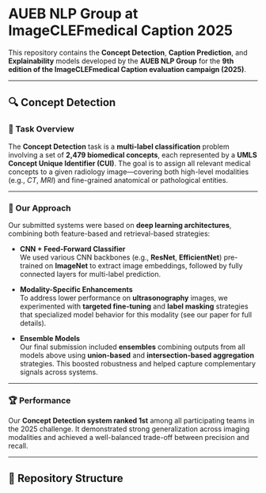# AUEB NLP Group at ImageCLEFmedical Caption 2025

This repository contains the **Concept Detection**, **Caption Prediction**, and **Explainability** models developed by the **AUEB NLP Group** for the **9th edition of the ImageCLEFmedical Caption evaluation campaign (2025)**.

---

## 🔍 Concept Detection

### 📌 Task Overview

The **Concept Detection** task is a **multi-label classification** problem involving a set of **2,479 biomedical concepts**, each represented by a **UMLS Concept Unique Identifier (CUI)**. The goal is to assign all relevant medical concepts to a given radiology image—covering both high-level modalities (e.g., *CT*, *MRI*) and fine-grained anatomical or pathological entities.

---

### 🧪 Our Approach

Our submitted systems were based on **deep learning architectures**, combining both feature-based and retrieval-based strategies:

- **CNN + Feed-Forward Classifier**  
  We used various CNN backbones (e.g., **ResNet**, **EfficientNet**) pre-trained on **ImageNet** to extract image embeddings, followed by fully connected layers for multi-label prediction.

- **Modality-Specific Enhancements**  
  To address lower performance on **ultrasonography** images, we experimented with **targeted fine-tuning** and **label masking** strategies that specialized model behavior for this modality (see our paper for full details).

- **Ensemble Models**  
  Our final submission included **ensembles** combining outputs from all models above using **union-based** and **intersection-based aggregation** strategies. This boosted robustness and helped capture complementary signals across systems.

---

### 🏆 Performance

Our **Concept Detection system ranked 1st** among all participating teams in the 2025 challenge. It demonstrated strong generalization across imaging modalities and achieved a well-balanced trade-off between precision and recall.

---

## 📂 Repository Structure

